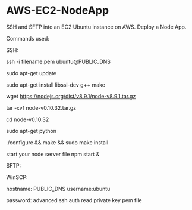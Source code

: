# AWS-EC2-NodeApp
SSH and SFTP into an EC2 Ubuntu instance on AWS. Deploy a Node App.

Commands used:

SSH:

  ssh -i filename.pem ubuntu@PUBLIC_DNS

  sudo apt-get update 

  sudo apt-get install libssl-dev g++ make

  wget https://nodejs.org/dist/v8.9.1/node-v8.9.1.tar.gz

  tar -xvf node-v0.10.32.tar.gz

  cd node-v0.10.32

  sudo apt-get python

  ./configure && make && sudo make install

  start your node server file 
  npm start &
  
  
  
  SFTP:
  
  WinSCP:
  
  hostname: PUBLIC_DNS
  username:ubuntu
  
  password: advanced ssh auth read private key pem file 
  
  
  
  
    
  


